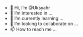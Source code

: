 - 👋 Hi, I’m @Uksyahr
- 👀 I’m interested in ...
- 🌱 I’m currently learning ...
- 💞️ I’m looking to collaborate on ...
- 📫 How to reach me ...

<!---
Uksyahr/Uksyahr is a ✨ special ✨ repository because its `README.md` (this file) appears on your GitHub profile.
You can click the Preview link to take a look at your changes.
--->
